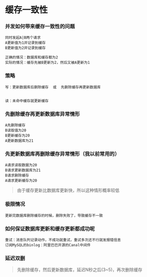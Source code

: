 # 缓存一致性

### 并发如何带来缓存一致性的问题

```
同时发起A|B两个请求
A更新值为1并记录到缓存
B更新值为2并记录到缓存

正确的情况：数据库和缓存都为2
实际的情况：缓存先被B更新为2，然后又被A更新为1
```

### 策略

```
写：更新数据库后删除缓存  或  先删除缓存再更新数据库


读：未命中缓存就更新缓存
```

### 先删除缓存再更新数据库异常情形
```
A先删除缓存
B读取值为20
B更新缓存为20
A更新数据库为21
```

### 先更新数据库再删除缓存异常情形（我以前常用的）
```
A请求读取数据为20
B请求更新数据库为21
B请求删除缓存
A请求更新缓存为20
```

> 由于缓存更新比数据库更新快，所以这种情形概率较低

### 极限情况
```
更新完数据库删除缓存的时候，删除失败了，导致缓存不一致
```

### 如何保证数据库更新和缓存更新都成功呢
```
重试：消息队列记录动作，不成功就重试，重试多次还不行就发报错信息
订阅MySQL的binlog：阿里巴巴开源的Canal中间件
```


### 延迟双删

> 先删除缓存，然后更新数据库，延迟N秒之后(3~5)，再次删除缓存


